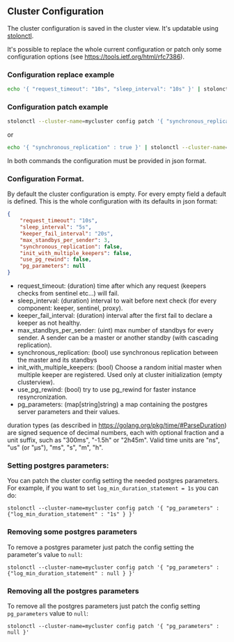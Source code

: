 ## Cluster Configuration ##

The cluster configuration is saved in the cluster view. It's updatable using [stolonctl](stolonctl.md).

It's possible to replace the whole current configuration or patch only some configuration options (see https://tools.ietf.org/html/rfc7386).

### Configuration replace example

``` bash
echo '{ "request_timeout": "10s", "sleep_interval": "10s" }' | stolonctl --cluster-name=mycluster config replace -f - '
```


### Configuration patch example

``` bash
stolonctl --cluster-name=mycluster config patch '{ "synchronous_replication" : true }'
```

or

``` bash
echo '{ "synchronous_replication" : true }' | stolonctl --cluster-name=mycluster config patch -f -
```

In both commands the configuration must be provided in json format.


### Configuration Format.

By default the cluster configuration is empty. For every empty field a default is defined. This is the whole configuration with its defaults in json format:

``` json
{
    "request_timeout": "10s",
    "sleep_interval": "5s",
    "keeper_fail_interval": "20s",
    "max_standbys_per_sender": 3,
    "synchronous_replication": false,
    "init_with_multiple_keepers": false,
    "use_pg_rewind": false,
    "pg_parameters": null
}
```


* request_timeout: (duration) time after which any request (keepers checks from sentinel etc...) will fail.
* sleep_interval: (duration) interval to wait before next check (for every component: keeper, sentinel, proxy).
* keeper_fail_interval: (duration) interval after the first fail to declare a keeper as not healthy.
* max_standbys_per_sender: (uint) max number of standbys for every sender. A sender can be a master or another standby (with cascading replication).
* synchronous_replication: (bool) use synchronous replication between the master and its standbys
* init_with_multiple_keepers: (bool) Choose a random initial master when multiple keeper are registered. Used only at cluster initialization (empty clusterview).
* use_pg_rewind: (bool) try to use pg_rewind for faster instance resyncronization.
* pg_parameters: (map[string]string) a map containing the postgres server parameters and their values.


duration types (as described in https://golang.org/pkg/time/#ParseDuration) are signed sequence of decimal numbers, each with optional fraction and a unit suffix, such as "300ms", "-1.5h" or "2h45m". Valid time units are "ns", "us" (or "µs"), "ms", "s", "m", "h".


### Setting postgres parameters:

You can patch the cluster config setting the needed postgres parameters. For example, if you want to set `log_min_duration_statement = 1s` you can do:

```
stolonctl --cluster-name=mycluster config patch '{ "pg_parameters" : {"log_min_duration_statement" : "1s" } }'
```

### Removing some postgres parameters

To remove a postgres parameter just patch the config setting the parameter's value to `null`:

```
stolonctl --cluster-name=mycluster config patch '{ "pg_parameters" : {"log_min_duration_statement" : null } }'
```

### Removing all the postgres parameters

To remove all the postgres parameters just patch the config setting `pg_parameters` value to `null`:

```
stolonctl --cluster-name=mycluster config patch '{ "pg_parameters" : null }'
```
